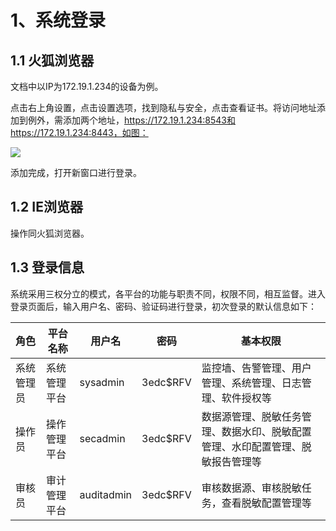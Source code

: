 # 1、系统登录

## 1.1 火狐浏览器

文档中以IP为172.19.1.234的设备为例。

点击右上角设置，点击设置选项，找到隐私与安全，点击查看证书。将访问地址添加到例外，需添加两个地址，https://172.19.1.234:8543和https://172.19.1.234:8443，如图： 

 ![](C:/Users/User/Documents/GitHub/data_masking/images/operation/login/login/login_1.png)

添加完成，打开新窗口进行登录。

## 1.2 IE浏览器

操作同火狐浏览器。

## 1.3 登录信息

系统采用三权分立的模式，各平台的功能与职责不同，权限不同，相互监督。进入登录页面后，输入用户名、密码、验证码进行登录，初次登录的默认信息如下：

| 角色       | 平台名称     | 用户名     | 密码     | 基本权限                                                     |
| :--------- | ------------ | ---------- | -------- | ------------------------------------------------------------ |
| 系统管理员 | 系统管理平台 | sysadmin   | 3edc$RFV | 监控墙、告警管理、用户管理、系统管理、日志管理、软件授权等   |
| 操作员     | 操作管理平台 | secadmin   | 3edc$RFV | 数据源管理、脱敏任务管理、数据水印、脱敏配置管理、水印配置管理、脱敏报告管理等 |
| 审核员     | 审计管理平台 | auditadmin | 3edc$RFV | 审核数据源、审核脱敏任务，查看脱敏配置管理等                 |

